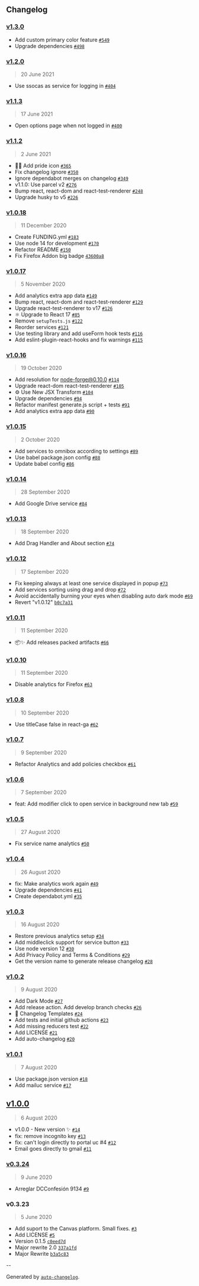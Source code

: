 ## Changelog

### [v1.3.0](https://github.com/wachunei/directUC/compare/v1.2.0...v1.3.0)

- Add custom primary color feature [`#549`](https://github.com/wachunei/directUC/pull/549)
- Upgrade dependencies [`#498`](https://github.com/wachunei/directUC/pull/498)

### [v1.2.0](https://github.com/wachunei/directUC/compare/v1.1.3...v1.2.0)

> 20 June 2021

- Use ssocas as service for logging in [`#404`](https://github.com/wachunei/directUC/pull/404)

### [v1.1.3](https://github.com/wachunei/directUC/compare/v1.1.2...v1.1.3)

> 17 June 2021

- Open options page when not logged in [`#400`](https://github.com/wachunei/directUC/pull/400)

### [v1.1.2](https://github.com/wachunei/directUC/compare/v1.0.18...v1.1.2)

> 2 June 2021

- 🏳️‍🌈 Add pride icon [`#365`](https://github.com/wachunei/directUC/pull/365)
- Fix changelog ignore [`#350`](https://github.com/wachunei/directUC/pull/350)
- Ignore dependabot merges on changelog [`#349`](https://github.com/wachunei/directUC/pull/349)
- v1.1.0: Use parcel v2 [`#276`](https://github.com/wachunei/directUC/pull/276)
- Bump react, react-dom and react-test-renderer [`#248`](https://github.com/wachunei/directUC/pull/248)
- Upgrade husky to v5 [`#226`](https://github.com/wachunei/directUC/pull/226)

### [v1.0.18](https://github.com/wachunei/directUC/compare/v1.0.17...v1.0.18)

> 11 December 2020

- Create FUNDING.yml [`#183`](https://github.com/wachunei/directUC/pull/183)
- Use node 14 for development [`#170`](https://github.com/wachunei/directUC/pull/170)
- Refactor README [`#150`](https://github.com/wachunei/directUC/pull/150)
- Fix Firefox Addon big badge [`43600a8`](https://github.com/wachunei/directUC/commit/43600a8a33a572f8a085567a44cebd0af4f26241)

### [v1.0.17](https://github.com/wachunei/directUC/compare/v1.0.16...v1.0.17)

> 5 November 2020

- Add analytics extra app data [`#149`](https://github.com/wachunei/directUC/pull/149)
- Bump react, react-dom and react-test-renderer [`#129`](https://github.com/wachunei/directUC/pull/129)
- Upgrade react-test-renderer to v17 [`#126`](https://github.com/wachunei/directUC/pull/126)
- ⚛️ Upgrade to React 17 [`#85`](https://github.com/wachunei/directUC/pull/85)
- Remove `setupTests.js` [`#122`](https://github.com/wachunei/directUC/pull/122)
- Reorder services [`#121`](https://github.com/wachunei/directUC/pull/121)
- Use testing library and add useForm hook tests [`#116`](https://github.com/wachunei/directUC/pull/116)
- Add eslint-plugin-react-hooks and fix warnings [`#115`](https://github.com/wachunei/directUC/pull/115)

### [v1.0.16](https://github.com/wachunei/directUC/compare/v1.0.15...v1.0.16)

> 19 October 2020

- Add resolution for node-forge@0.10.0 [`#114`](https://github.com/wachunei/directUC/pull/114)
- Upgrade react-dom react-test-renderer [`#105`](https://github.com/wachunei/directUC/pull/105)
- ⚙️ Use New JSX Transform [`#104`](https://github.com/wachunei/directUC/pull/104)
- Upgrade dependencies [`#94`](https://github.com/wachunei/directUC/pull/94)
- Refactor manifest generate.js script + tests [`#91`](https://github.com/wachunei/directUC/pull/91)
- Add analytics extra app data [`#90`](https://github.com/wachunei/directUC/pull/90)

### [v1.0.15](https://github.com/wachunei/directUC/compare/v1.0.14...v1.0.15)

> 2 October 2020

- Add services to omnibox according to settings [`#89`](https://github.com/wachunei/directUC/pull/89)
- Use babel package.json config [`#88`](https://github.com/wachunei/directUC/pull/88)
- Update babel config [`#86`](https://github.com/wachunei/directUC/pull/86)

### [v1.0.14](https://github.com/wachunei/directUC/compare/v1.0.13...v1.0.14)

> 28 September 2020

- Add Google Drive service [`#84`](https://github.com/wachunei/directUC/pull/84)

### [v1.0.13](https://github.com/wachunei/directUC/compare/v1.0.12...v1.0.13)

> 18 September 2020

- Add Drag Handler and About section [`#74`](https://github.com/wachunei/directUC/pull/74)

### [v1.0.12](https://github.com/wachunei/directUC/compare/v1.0.11...v1.0.12)

> 17 September 2020

- Fix keeping always at least one service displayed in popup [`#73`](https://github.com/wachunei/directUC/pull/73)
- Add services sorting using drag and drop [`#72`](https://github.com/wachunei/directUC/pull/72)
- Avoid accidentally burning your eyes when disabling auto dark mode [`#69`](https://github.com/wachunei/directUC/pull/69)
- Revert "v1.0.12" [`b0c7a31`](https://github.com/wachunei/directUC/commit/b0c7a31f8e9b19b65a7beb372a5d301f32ec5f5f)

### [v1.0.11](https://github.com/wachunei/directUC/compare/v1.0.10...v1.0.11)

> 11 September 2020

- 📦✨ Add releases packed artifacts [`#66`](https://github.com/wachunei/directUC/pull/66)

### [v1.0.10](https://github.com/wachunei/directUC/compare/v1.0.8...v1.0.10)

> 11 September 2020

- Disable analytics for Firefox [`#63`](https://github.com/wachunei/directUC/pull/63)

### [v1.0.8](https://github.com/wachunei/directUC/compare/v1.0.7...v1.0.8)

> 10 September 2020

- Use titleCase false in react-ga [`#62`](https://github.com/wachunei/directUC/pull/62)

### [v1.0.7](https://github.com/wachunei/directUC/compare/v1.0.6...v1.0.7)

> 9 September 2020

- Refactor Analytics and add policies checkbox [`#61`](https://github.com/wachunei/directUC/pull/61)

### [v1.0.6](https://github.com/wachunei/directUC/compare/v1.0.5...v1.0.6)

> 7 September 2020

- feat: Add modifier click to open service in background new tab [`#59`](https://github.com/wachunei/directUC/pull/59)

### [v1.0.5](https://github.com/wachunei/directUC/compare/v1.0.4...v1.0.5)

> 27 August 2020

- Fix service name analytics [`#50`](https://github.com/wachunei/directUC/pull/50)

### [v1.0.4](https://github.com/wachunei/directUC/compare/v1.0.3...v1.0.4)

> 26 August 2020

- fix: Make analytics work again [`#49`](https://github.com/wachunei/directUC/pull/49)
- Upgrade dependencies [`#41`](https://github.com/wachunei/directUC/pull/41)
- Create dependabot.yml [`#35`](https://github.com/wachunei/directUC/pull/35)

### [v1.0.3](https://github.com/wachunei/directUC/compare/v1.0.2...v1.0.3)

> 16 August 2020

- Restore previous analytics setup [`#34`](https://github.com/wachunei/directUC/pull/34)
- Add middleclick support for service button [`#33`](https://github.com/wachunei/directUC/pull/33)
- Use node version 12 [`#30`](https://github.com/wachunei/directUC/pull/30)
- Add Privacy Policy and Terms & Conditions [`#29`](https://github.com/wachunei/directUC/pull/29)
- Get the version name to generate release changelog [`#28`](https://github.com/wachunei/directUC/pull/28)

### [v1.0.2](https://github.com/wachunei/directUC/compare/v1.0.1...v1.0.2)

> 9 August 2020

- Add Dark Mode [`#27`](https://github.com/wachunei/directUC/pull/27)
- Add release action. Add develop branch checks [`#26`](https://github.com/wachunei/directUC/pull/26)
- 📝 Changelog Templates [`#24`](https://github.com/wachunei/directUC/pull/24)
- Add tests and initial github actions [`#23`](https://github.com/wachunei/directUC/pull/23)
- Add missing reducers test [`#22`](https://github.com/wachunei/directUC/pull/22)
- Add LICENSE [`#21`](https://github.com/wachunei/directUC/pull/21)
- Add auto-changelog [`#20`](https://github.com/wachunei/directUC/pull/20)

### [v1.0.1](https://github.com/wachunei/directUC/compare/v1.0.0...v1.0.1)

> 7 August 2020

- Use package.json version [`#18`](https://github.com/wachunei/directUC/pull/18)
- Add mailuc service [`#17`](https://github.com/wachunei/directUC/pull/17)

## [v1.0.0](https://github.com/wachunei/directUC/compare/v0.3.24...v1.0.0)

> 6 August 2020

- v1.0.0 - New version ✨ [`#14`](https://github.com/wachunei/directUC/pull/14)
- fix: remove incognito key [`#13`](https://github.com/wachunei/directUC/pull/13)
- fix: can't login directly to portal uc #4 [`#12`](https://github.com/wachunei/directUC/pull/12)
- Email goes directly to gmail [`#11`](https://github.com/wachunei/directUC/pull/11)

### [v0.3.24](https://github.com/wachunei/directUC/compare/v0.3.23...v0.3.24)

> 9 June 2020

- Arreglar DCConfesión 9134 [`#9`](https://github.com/wachunei/directUC/pull/9)

### v0.3.23

> 5 June 2020

- Add suport to the Canvas platform. Small fixes. [`#3`](https://github.com/wachunei/directUC/pull/3)
- Add LICENSE [`#5`](https://github.com/wachunei/directUC/pull/5)
- Version 0.1.5 [`c0eed7d`](https://github.com/wachunei/directUC/commit/c0eed7dbaf9f517171e17238b8835cd0a4b91d66)
- Major rewrite 2.0 [`337a1fd`](https://github.com/wachunei/directUC/commit/337a1fd709bc807d927ff4f6fded81f3fbc2d877)
- Major Rewrite [`b3a5c83`](https://github.com/wachunei/directUC/commit/b3a5c8371e877b3520e509708cbd788df85775fc)

--

Generated by [`auto-changelog`](https://github.com/CookPete/auto-changelog).
